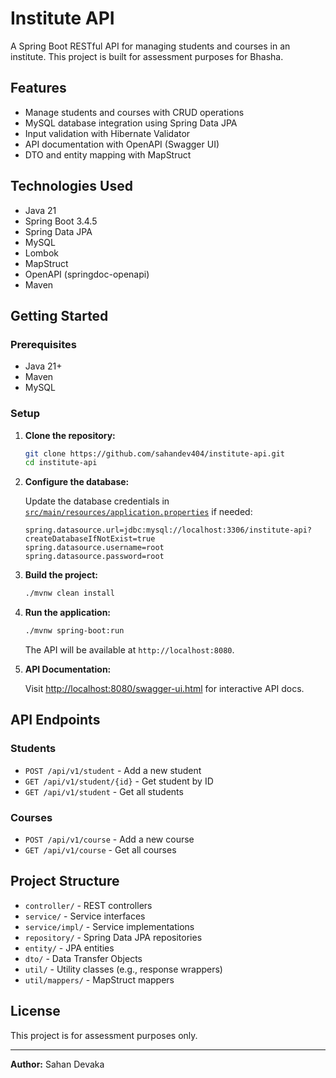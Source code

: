 # Institute API

A Spring Boot RESTful API for managing students and courses in an institute. This project is built for assessment purposes for Bhasha.

## Features

- Manage students and courses with CRUD operations
- MySQL database integration using Spring Data JPA
- Input validation with Hibernate Validator
- API documentation with OpenAPI (Swagger UI)
- DTO and entity mapping with MapStruct

## Technologies Used

- Java 21
- Spring Boot 3.4.5
- Spring Data JPA
- MySQL
- Lombok
- MapStruct
- OpenAPI (springdoc-openapi)
- Maven

## Getting Started

### Prerequisites

- Java 21+
- Maven
- MySQL

### Setup

1. **Clone the repository:**
   ```sh
   git clone https://github.com/sahandev404/institute-api.git
   cd institute-api
   ```

2. **Configure the database:**

   Update the database credentials in [`src/main/resources/application.properties`](src/main/resources/application.properties) if needed:
   ```
   spring.datasource.url=jdbc:mysql://localhost:3306/institute-api?createDatabaseIfNotExist=true
   spring.datasource.username=root
   spring.datasource.password=root
   ```

3. **Build the project:**
   ```sh
   ./mvnw clean install
   ```

4. **Run the application:**
   ```sh
   ./mvnw spring-boot:run
   ```

   The API will be available at `http://localhost:8080`.

5. **API Documentation:**

   Visit [http://localhost:8080/swagger-ui.html](http://localhost:8080/swagger-ui.html) for interactive API docs.

## API Endpoints

### Students

- `POST /api/v1/student` - Add a new student
- `GET /api/v1/student/{id}` - Get student by ID
- `GET /api/v1/student` - Get all students

### Courses

- `POST /api/v1/course` - Add a new course
- `GET /api/v1/course` - Get all courses

## Project Structure

- `controller/` - REST controllers
- `service/` - Service interfaces
- `service/impl/` - Service implementations
- `repository/` - Spring Data JPA repositories
- `entity/` - JPA entities
- `dto/` - Data Transfer Objects
- `util/` - Utility classes (e.g., response wrappers)
- `util/mappers/` - MapStruct mappers

## License

This project is for assessment purposes only.

---

**Author:** Sahan Devaka
